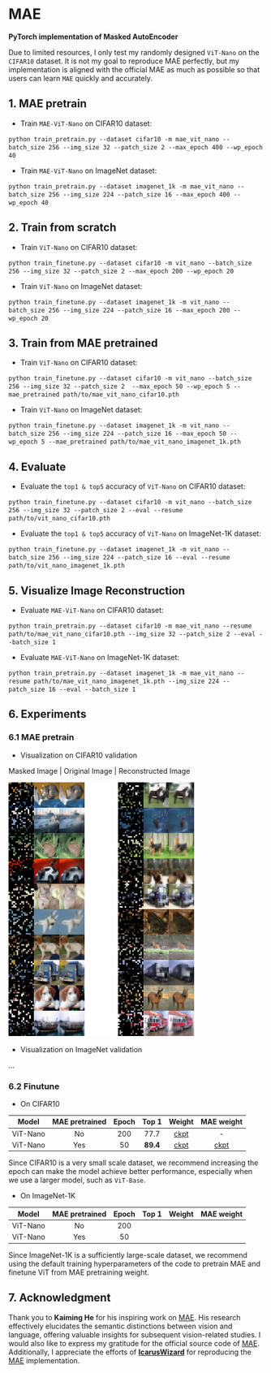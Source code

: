 # MAE
**PyTorch implementation of Masked AutoEncoder**

Due to limited resources, I only test my randomly designed `ViT-Nano` on the `CIFAR10` dataset. It is not my goal to reproduce MAE perfectly, but my implementation is aligned with the official MAE as much as possible so that users can learn `MAE` quickly and accurately.

## 1. MAE pretrain
- Train `MAE-ViT-Nano` on CIFAR10 dataset:

```Shell
python train_pretrain.py --dataset cifar10 -m mae_vit_nano --batch_size 256 --img_size 32 --patch_size 2 --max_epoch 400 --wp_epoch 40
```

- Train `MAE-ViT-Nano` on ImageNet dataset:

```Shell
python train_pretrain.py --dataset imagenet_1k -m mae_vit_nano --batch_size 256 --img_size 224 --patch_size 16 --max_epoch 400 --wp_epoch 40
```

## 2. Train from scratch
- Train `ViT-Nano` on CIFAR10 dataset:

```Shell
python train_finetune.py --dataset cifar10 -m vit_nano --batch_size 256 --img_size 32 --patch_size 2 --max_epoch 200 --wp_epoch 20
```

- Train `ViT-Nano` on ImageNet dataset:

```Shell
python train_finetune.py --dataset imagenet_1k -m vit_nano --batch_size 256 --img_size 224 --patch_size 16 --max_epoch 200 --wp_epoch 20
```

## 3. Train from MAE pretrained
- Train `ViT-Nano` on CIFAR10 dataset:

```Shell
python train_finetune.py --dataset cifar10 -m vit_nano --batch_size 256 --img_size 32 --patch_size 2  --max_epoch 50 --wp_epoch 5 --mae_pretrained path/to/mae_vit_nano_cifar10.pth
```

- Train `ViT-Nano` on ImageNet dataset:

```Shell
python train_finetune.py --dataset imagenet_1k -m vit_nano --batch_size 256 --img_size 224 --patch_size 16 --max_epoch 50 --wp_epoch 5 --mae_pretrained path/to/mae_vit_nano_imagenet_1k.pth
```

## 4. Evaluate 
- Evaluate the `top1 & top5` accuracy of `ViT-Nano` on CIFAR10 dataset:
```Shell
python train_finetune.py --dataset cifar10 -m vit_nano --batch_size 256 --img_size 32 --patch_size 2 --eval --resume path/to/vit_nano_cifar10.pth
```

- Evaluate the `top1 & top5` accuracy of `ViT-Nano` on ImageNet-1K dataset:
```Shell
python train_finetune.py --dataset imagenet_1k -m vit_nano --batch_size 256 --img_size 224 --patch_size 16 --eval --resume path/to/vit_nano_imagenet_1k.pth
```


## 5. Visualize Image Reconstruction
- Evaluate `MAE-ViT-Nano` on CIFAR10 dataset:
```Shell
python train_pretrain.py --dataset cifar10 -m mae_vit_nano --resume path/to/mae_vit_nano_cifar10.pth --img_size 32 --patch_size 2 --eval --batch_size 1
```

- Evaluate `MAE-ViT-Nano` on ImageNet-1K dataset:
```Shell
python train_pretrain.py --dataset imagenet_1k -m mae_vit_nano --resume path/to/mae_vit_nano_imagenet_1k.pth --img_size 224 --patch_size 16 --eval --batch_size 1
```


## 6. Experiments
### 6.1 MAE pretrain
- Visualization on CIFAR10 validation

Masked Image | Original Image | Reconstructed Image

![image](./img_files/visualize_cifar10_mae_vit_nano.png)

- Visualization on ImageNet validation

...


### 6.2 Finutune
- On CIFAR10

|  Model   |  MAE pretrained  | Epoch | Top 1     | Weight |  MAE weight  |
|  :---:   |       :---:      | :---: | :---:     | :---:  |    :---:     |
| ViT-Nano |        No        | 200   | 77.7      | [ckpt](https://github.com/yjh0410/MAE/releases/download/checkpoints/vit_nano_cifar10.pth) | - |
| ViT-Nano |        Yes       | 50    | **89.4**  | [ckpt](https://github.com/yjh0410/MAE/releases/download/checkpoints/vit_nano_cifar10_finetune.pth) | [ckpt](https://github.com/yjh0410/MAE/releases/download/checkpoints/mae_vit_nano_cifar10.pth)

Since CIFAR10 is a very small scale dataset, we recommend increasing the epoch can make the model achieve better performance, especially when we use a larger model, such as `ViT-Base`. 

- On ImageNet-1K

|  Model   |  MAE pretrained  | Epoch | Top 1 | Weight |  MAE weight  |
|  :---:   |       :---:      | :---: | :---: | :---:  |    :---:     |
| ViT-Nano |        No        | 200   |       |        | |
| ViT-Nano |        Yes       | 50    |       |        | |

Since ImageNet-1K is a sufficiently large-scale dataset, we recommend using the default training hyperparameters of the code to pretrain MAE and finetune ViT from MAE pretraining weight. 


## 7. Acknowledgment
Thank you to **Kaiming He** for his inspiring work on [MAE](http://openaccess.thecvf.com/content/CVPR2022/papers/He_Masked_Autoencoders_Are_Scalable_Vision_Learners_CVPR_2022_paper.pdf). His research effectively elucidates the semantic distinctions between vision and language, offering valuable insights for subsequent vision-related studies. I would also like to express my gratitude for the official source code of [MAE](https://github.com/facebookresearch/mae). Additionally, I appreciate the efforts of [**IcarusWizard**](https://github.com/IcarusWizard) for reproducing the [MAE](https://github.com/IcarusWizard/MAE) implementation.
